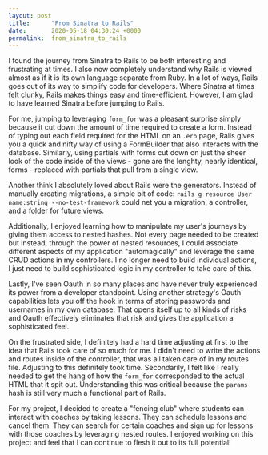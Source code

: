 ```yaml
---
layout: post
title:      "From Sinatra to Rails"
date:       2020-05-18 04:30:24 +0000
permalink:  from_sinatra_to_rails
---
```


I found the journey from Sinatra to Rails to be both interesting and frustrating at times. I also now completely understand why Rails is viewed almost as if it is its own language separate from Ruby. In a lot of ways, Rails goes out of its way to simplify code for developers. Where Sinatra at times felt clunky, Rails makes things easy and time-efficient. However, I am glad to have learned Sinatra before jumping to Rails. 

For me, jumping to leveraging `form_for` was a pleasant surprise simply because it cut down the amount of time required to create a form. Instead of typing out each field required for the HTML on an `.erb` page, Rails gives you a quick and nifty way of using a FormBuilder that also interacts with the database. Similarly, using partials with forms cut down on just the sheer look of the code inside of the views - gone are the lenghty, nearly identical, forms - replaced with partials that pull from a single view. 

Another think I absolutely loved about Rails were the generators. Instead of manually creating migrations, a simple bit of code: `rails g resource User name:string --no-test-framework` could net you a migration, a controller, and a folder for future views. 

Additionally, I enjoyed learning how to manipulate my user's journeys by giving them access to nested hashes. Not every page needed to be created but instead, through the power of nested resources, I could associate different aspects of my application "automagically" and leverage the same CRUD actions in my controllers. I no longer need to build individual actions, I just need to build sophisticated logic in my controller to take care of this. 

Lastly, I've seen Oauth in so many places and have never truly experienced its power from a developer standpoint. Using another strategy's Oauth capabilities lets you off the hook in terms of storing passwords and usernames in my own database. That opens itself up to all kinds of risks and Oauth effectively eliminates that risk and gives the application a sophisticated feel. 

On the frustrated side, I definitely had a hard time adjusting at first to the idea that Rails took care of so much for me. I didn't need to write the actions and routes inside of the controller, that was all taken care of in my routes file. Adjusting to this definitely took time. Secondarily, I felt like I really needed to get the hang of how the `form_for` corresponded to the actual HTML that it spit out. Understanding this was critical because the `params` hash is still very much a functional part of Rails. 

For my project, I decided to create a "fencing club" where students can interact with coaches by taking lessons. They can schedule lessons and cancel them. They can search for certain coaches and sign up for lessons with those coaches by leveraging nested routes. I enjoyed working on this project and feel that I can continue to flesh it out to its full potential!
